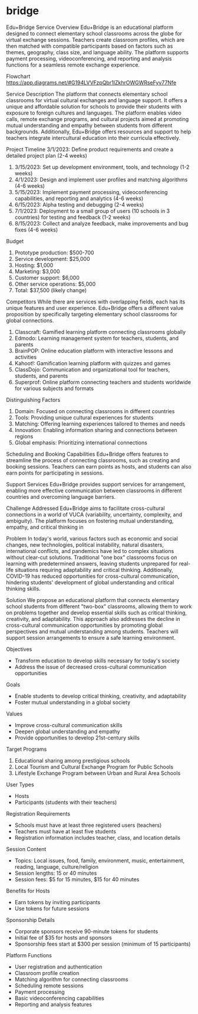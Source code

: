 # bridge 

Edu+Bridge
Service Overview
Edu+Bridge is an educational platform designed to connect elementary school classrooms across the globe for virtual exchange sessions. Teachers create classroom profiles, which are then matched with compatible participants based on factors such as themes, geography, class size, and language ability. The platform supports payment processing, videoconferencing, and reporting and analysis functions for a seamless remote exchange experience.

Flowchart
https://app.diagrams.net/#G194LVVFzpQbr1IZkhrOWGWRseFyv77Nfe

Service Description
The platform that connects elementary school classrooms for virtual cultural exchanges and language support. It offers a unique and affordable solution for schools to provide their students with exposure to foreign cultures and languages. The platform enables video calls, remote exchange programs, and cultural projects aimed at promoting mutual understanding and empathy between students from different backgrounds. Additionally, Edu+Bridge offers resources and support to help teachers integrate intercultural education into their curricula effectively.

Project Timeline
3/1/2023: Define product requirements and create a detailed project plan (2-4 weeks)
1. 3/15/2023: Set up development environment, tools, and technology (1-2 weeks)
2. 4/1/2023: Design and implement user profiles and matching algorithms (4-6 weeks)
3. 5/15/2023: Implement payment processing, videoconferencing capabilities, and reporting and analytics (4-6 weeks)
4. 6/15/2023: Alpha testing and debugging (2-4 weeks)
5. 7/1/2023: Deployment to a small group of users (10 schools in 3 countries) for testing and feedback (1-2 weeks)
6. 8/15/2023: Collect and analyze feedback, make improvements and bug fixes (4-6 weeks)

Budget
1. Prototype production: $500-700
2. Service development: $25,000
3. Hosting: $1,000
4. Marketing: $3,000
5. Customer support: $6,000
6. Other service operations: $5,000
7. Total: $37,500 (likely change)

Competitors
While there are services with overlapping fields, each has its unique features and user experience. 
Edu+Bridge offers a different value proposition by specifically targeting elementary school classrooms for global connections.
1. Classcraft: Gamified learning platform connecting classrooms globally
2. Edmodo: Learning management system for teachers, students, and parents
3. BrainPOP: Online education platform with interactive lessons and activities
4. Kahoot!: Gamification learning platform with quizzes and games
5. ClassDojo: Communication and organizational tool for teachers, students, and parents
6. Superprof: Online platform connecting teachers and students worldwide for various subjects and formats

Distinguishing Factors
1. Domain: Focused on connecting classrooms in different countries
2. Tools: Providing unique cultural experiences for students
3. Matching: Offering learning experiences tailored to themes and needs
4. Innovation: Enabling information sharing and connections between regions
5. Global emphasis: Prioritizing international connections

Scheduling and Booking Capabilities
Edu+Bridge offers features to streamline the process of connecting classrooms, such as creating and booking sessions. Teachers can earn points as hosts, and students can also earn points for participating in sessions.

Support Services
Edu+Bridge provides support services for arrangement, enabling more effective communication between classrooms in different countries and overcoming language barriers.

Challenge Addressed
Edu+Bridge aims to facilitate cross-cultural connections in a world of VUCA (variability, uncertainty, complexity, and ambiguity). The platform focuses on fostering mutual understanding, empathy, and critical thinking in

Problem
In today's world, various factors such as economic and social changes, new technologies, political instability, natural disasters, international conflicts, and pandemics have led to complex situations without clear-cut solutions. Traditional "one box" classrooms focus on learning with predetermined answers, leaving students unprepared for real-life situations requiring adaptability and critical thinking. Additionally, COVID-19 has reduced opportunities for cross-cultural communication, hindering students' development of global understanding and critical thinking skills.

Solution
We propose an educational platform that connects elementary school students from different "two-box" classrooms, allowing them to work on problems together and develop essential skills such as critical thinking, creativity, and adaptability. This approach also addresses the decline in cross-cultural communication opportunities by promoting global perspectives and mutual understanding among students. Teachers will support session arrangements to ensure a safe learning environment.

Objectives
- Transform education to develop skills necessary for today's society
- Address the issue of decreased cross-cultural communication opportunities

Goals
- Enable students to develop critical thinking, creativity, and adaptability
- Foster mutual understanding in a global society

Values
- Improve cross-cultural communication skills
- Deepen global understanding and empathy
- Provide opportunities to develop 21st-century skills

Target Programs
1. Educational sharing among prestigious schools
2. Local Tourism and Cultural Exchange Program for Public Schools
3. Lifestyle Exchange Program between Urban and Rural Area Schools

User Types
- Hosts
- Participants (students with their teachers)

Registration Requirements
- Schools must have at least three registered users (teachers)
- Teachers must have at least five students
- Registration information includes teacher, class, and location details

Session Content
- Topics: Local issues, food, family, environment, music, entertainment, reading, language, culture/religion
- Session lengths: 15 or 40 minutes
- Session fees: $5 for 15 minutes, $15 for 40 minutes

Benefits for Hosts
- Earn tokens by inviting participants
- Use tokens for future sessions

Sponsorship Details
- Corporate sponsors receive 90-minute tokens for students
- Initial fee of $35 for hosts and sponsors
- Sponsorship fees start at $300 per session (minimum of 15 participants)

Platform Functions
- User registration and authentication
- Classroom profile creation
- Matching algorithm for connecting classrooms
- Scheduling remote sessions
- Payment processing
- Basic videoconferencing capabilities
- Reporting and analysis features
